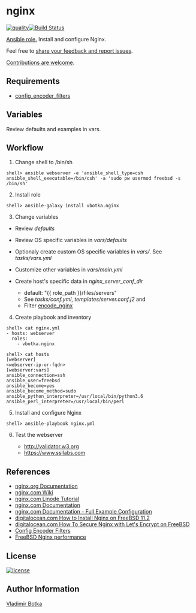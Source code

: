 # nginx

[![quality](https://img.shields.io/ansible/quality/27910)](https://galaxy.ansible.com/vbotka/nginx)[![Build Status](https://travis-ci.org/vbotka/ansible-nginx.svg?branch=master)](https://travis-ci.org/vbotka/ansible-nginx)

[Ansible role.](https://galaxy.ansible.com/vbotka/nginx/) Install and configure Nginx.

Feel free to [share your feedback and report issues](https://github.com/vbotka/ansible-nginx/issues).

[Contributions are welcome](https://github.com/firstcontributions/first-contributions).


## Requirements

- [config_encoder_filters](https://galaxy.ansible.com/jtyr/config_encoder_filters)


## Variables

Review defaults and examples in vars.


## Workflow

1) Change shell to /bin/sh

```
shell> ansible webserver -e 'ansible_shell_type=csh ansible_shell_executable=/bin/csh' -a 'sudo pw usermod freebsd -s /bin/sh'
```

2) Install role

```
shell> ansible-galaxy install vbotka.nginx
```

3) Change variables

- Review *defaults*

- Review OS specific variables in *vars/defaults*

- Optionaly create custom OS specific variables in *vars/*. See *tasks/vars.yml*

- Customize other variables in *vars/main.yml*

- Create host's specific data in *nginx_server_conf_dir*

  - default: "{{ role_path }}/files/servers"
  - See *tasks/conf.yml*, *templates/server.conf.j2* and
  - Filter [encode_nginx](https://github.com/jtyr/ansible-config_encoder_filters#encode_nginx)

4) Create playbook and inventory

```
shell> cat nginx.yml
- hosts: webserver
  roles:
    - vbotka.nginx
```

```
shell> cat hosts
[webserver]
<webserver-ip-or-fqdn>
[webserver:vars]
ansible_connection=ssh
ansible_user=freebsd
ansible_become=yes
ansible_become_method=sudo
ansible_python_interpreter=/usr/local/bin/python3.6
ansible_perl_interpreter=/usr/local/bin/perl
```

5) Install and configure Nginx

```
shell> ansible-playbook nginx.yml
```

6) Test the webserver

   - http://validator.w3.org
   - https://www.ssllabs.com
		

## References

- [nginx.org Documentation](http://nginx.org/en/docs/)
- [nginx.com Wiki](https://www.nginx.com/resources/wiki/)
- [nginx.com Linode Tutorial](https://www.linode.com/docs/web-servers/nginx/)
- [nginx.com Documentation](https://docs.nginx.com/)
- [nginx.com Documentation - Full Example Configuration](https://www.nginx.com/resources/wiki/start/topics/examples/full/)
- [digitalocean.com How to Install Nginx on FreeBSD 11.2](https://www.digitalocean.com/community/tutorials/how-to-install-nginx-freebsd-11-2)
- [digitalocean.com How To Secure Nginx with Let's Encrypt on FreeBSD](https://www.digitalocean.com/community/tutorials/how-to-secure-nginx-letsencrypt-freebsd)
- [Config Encoder Filters](https://github.com/jtyr/ansible-config_encoder_filters)
- [FreeBSD Nginx performance](https://devinteske.com/wp/freebsd-nginx-performance/)


## License

[![license](https://img.shields.io/badge/license-BSD-red.svg)](https://www.freebsd.org/doc/en/articles/bsdl-gpl/article.html)


## Author Information

[Vladimir Botka](https://botka.link)

